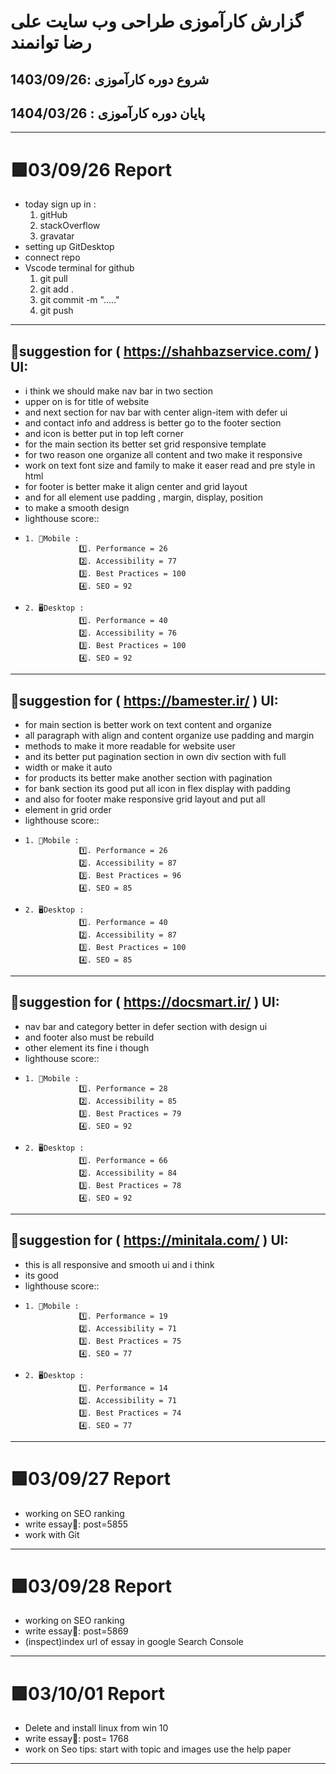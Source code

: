 # گزارش کارآموزی طراحی وب سایت علی رضا توانمند   

## شروع دوره کارآموزی :1403/09/26

## پایان دوره کارآموزی : 1404/03/26

--------------------------------------------------
# 🟪03/09/26 Report
- today sign up in :
   1. gitHub
   2. stackOverflow 
   3. gravatar
- setting up GitDesktop 
- connect repo
- Vscode terminal for github
   1. git pull
   2. git add . 
   3. git commit -m "....."
   4. git push
-------------------------------------------------- 
## 🔷suggestion for ( https://shahbazservice.com/ ) UI:
- i think we should make nav bar in two section
- upper on is for title of website
- and next section for nav bar with center align-item with defer ui
- and contact info and address is better go to the footer section
- and icon is better put in top left corner
- for the main section its better set grid responsive template
- for two reason one organize all content and two make it responsive
- work on text font size and family to make it easer read and pre style in html
- for footer is better make it align center and grid layout
- and for all element use padding , margin, display, position
- to make a smooth design
- lighthouse score::
-     1. 📱Mobile :
                  1️⃣. Performance = 26
                  2️⃣. Accessibility = 77
                  3️⃣. Best Practices = 100
                  4️⃣. SEO = 92
-     2. 🖥Desktop :    
                  1️⃣. Performance = 40
                  2️⃣. Accessibility = 76
                  3️⃣. Best Practices = 100
                  4️⃣. SEO = 92
--------------------------------------------------
## 🔷suggestion for ( https://bamester.ir/ ) UI:
- for main section is better work on text content and organize
- all paragraph with align and content organize use padding and margin 
- methods to make it more readable for website user
- and its better put pagination section in own div section with full 
- width or make it auto
- for products its better make another section with pagination
- for bank section its good put all icon in flex display with padding
- and also for footer make responsive grid layout and put all
- element in grid order
- lighthouse score::
-     1. 📱Mobile :
                  1️⃣. Performance = 26
                  2️⃣. Accessibility = 87
                  3️⃣. Best Practices = 96
                  4️⃣. SEO = 85
-     2. 🖥Desktop :    
                  1️⃣. Performance = 40
                  2️⃣. Accessibility = 87
                  3️⃣. Best Practices = 100
                  4️⃣. SEO = 85
--------------------------------------------------
## 🔷suggestion for ( https://docsmart.ir/ ) UI:
- nav bar and category better in defer section with design ui
- and footer also must be rebuild
- other element its fine i though
- lighthouse score::
-     1. 📱Mobile :
                  1️⃣. Performance = 28
                  2️⃣. Accessibility = 85
                  3️⃣. Best Practices = 79
                  4️⃣. SEO = 92
-     2. 🖥Desktop :    
                  1️⃣. Performance = 66
                  2️⃣. Accessibility = 84
                  3️⃣. Best Practices = 78
                  4️⃣. SEO = 92
--------------------------------------------------
## 🔷suggestion for ( https://minitala.com/ ) UI:
- this is all responsive and smooth ui and i think
- its good
- lighthouse score::
-     1. 📱Mobile :
                  1️⃣. Performance = 19
                  2️⃣. Accessibility = 71
                  3️⃣. Best Practices = 75
                  4️⃣. SEO = 77
-     2. 🖥Desktop :    
                  1️⃣. Performance = 14
                  2️⃣. Accessibility = 71
                  3️⃣. Best Practices = 74
                  4️⃣. SEO = 77
--------------------------------------------------
# 🟪03/09/27 Report
- working on SEO ranking
- write essay📜: post=5855
- work with Git 
--------------------------------------------------
# 🟪03/09/28 Report
- working on SEO ranking
- write essay📜: post=5869
- (inspect)index url of essay in google Search Console
--------------------------------------------------
# 🟪03/10/01 Report
- Delete and install linux from win 10
- write essay📜: post= 1768
- work on Seo tips: start with topic and images use the help paper
--------------------------------------------------
